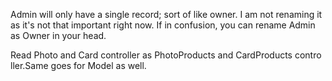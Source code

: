 Admin will only have a single record; sort of like owner. I am not 
renaming it as it's not that important right now. If in confusion,
you can rename Admin as Owner in your head.

Read Photo and Card controller as PhotoProducts and CardProducts contro
ller.Same goes for Model as well. 
